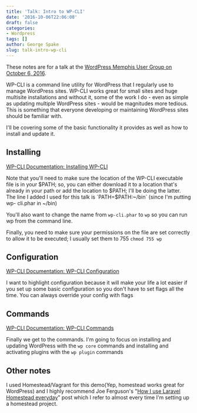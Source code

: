 ```yaml
---
title: 'Talk: Intro to WP-CLI'
date: '2016-10-06T22:06:08'
draft: false
categories:
- Wordpress
tags: []
author: George Spake
slug: talk-intro-wp-cli
---
```


These notes are for a talk at the [WordPress Memphis User Group on October 6,
2016](https://www.meetup.com/WordPress-Memphis/events/233387109/).

WP-CLI is a command line utility for WordPress that I regularly use to manage
WordPress sites. WP-CLI works great for small sites and huge multisite
installations and without it, some of the work I do - even as simple as
updating multiple WordPress sites - would be magnitudes more tedious. This is
something that everyone developing or maintaining WordPress sites should be
familiar with.
<!--more-->
I'll be covering some of the basic functionality it provides as well as how to
install and update it.

## Installing

[WP-CLI Documentation: Installing WP-CLI](http://wp-cli.org/#installing)

Note that you'll need to make sure the location of the WP-CLI executable file
is in your $PATH; so, you can either download it to a location that's already
in your path or add the location to $PATH; I'll be doing the latter. The line
I added I used for this talk is `PATH=$PATH:~/bin` (since I'm putting wp-
cli.phar in ~/bin)

You'll also want to change the name from `wp-cli.phar` to `wp` so you can run
wp from the command line.

Finally, you need to make sure your permissions on the file are set correctly
to allow it to be executed; I usually set them to 755 `chmod 755 wp`

## Configuration

[WP-CLI Documentation: WP-CLI Configuration](http://wp-cli.org/config/)

I want to highlight configuration because it will make your life a lot easier
if you set up some basic configuration so you don't have to set flags all the
time. You can always override your config with flags

## Commands

[WP-CLI Documentation: WP-CLI Commands](http://wp-cli.org/commands/)

Finally we get to the commands. I'm going to focus on installing and updating
WordPress with the `wp core` commands and installing and activating plugins
with the `wp plugin` commands

## Other notes

I used Homestead/Vagrant for this demo(Yep, homestead works great for
WordPress) and I highly recommend Joe Ferguson's "[How I use Laravel Homestead
everyday](https://www.joeferguson.me/how-i-use-laravel-homestead-everyday/)"
post which I refer to almost every time I'm setting up a homestead project.
